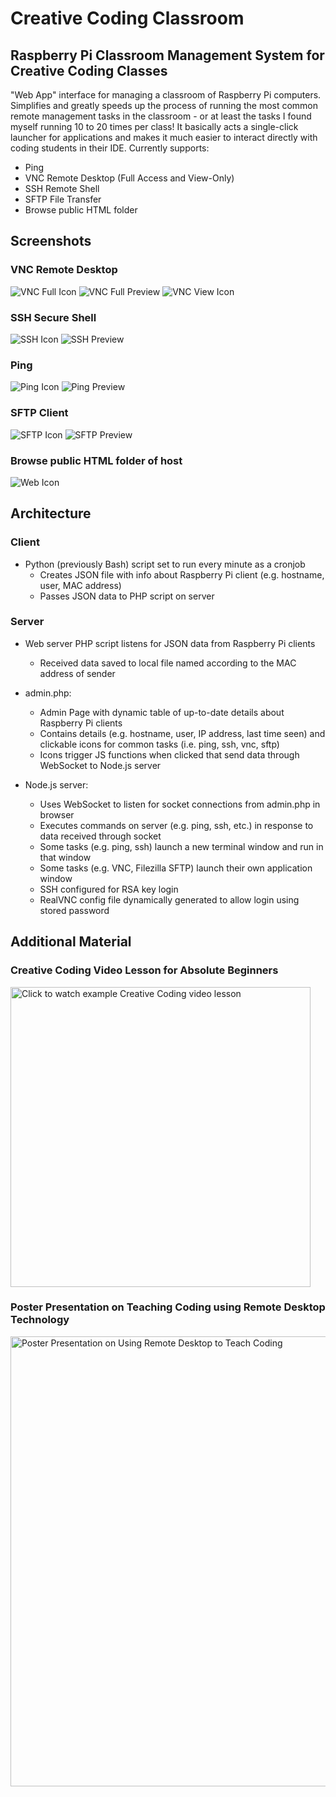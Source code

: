 # Creative Coding Classroom

## Raspberry Pi Classroom Management System for Creative Coding Classes

"Web App" interface for managing a classroom of Raspberry Pi computers. Simplifies and greatly speeds up the process of running the most common remote management tasks in the classroom - or at least the tasks I found myself running 10 to 20 times per class! It basically acts a single-click launcher for applications and makes it much easier to interact directly with coding students in their IDE. Currently supports:
* Ping
* VNC Remote Desktop (Full Access and View-Only)
* SSH Remote Shell
* SFTP File Transfer 
* Browse public HTML folder

## Screenshots
### VNC Remote Desktop
![VNC Full Icon](./img/02-vnc-full-icon.png)
![VNC Full Preview](./img/02-vnc-preview.png)
![VNC View Icon](./img/01-vnc-view-icon.png)


### SSH Secure Shell
![SSH Icon](./img/03-ssh-icon.png)
![SSH Preview](./img/03-ssh-preview.png)


### Ping
![Ping Icon](./img/04-ping-icon.png)
![Ping Preview](./img/04-ping-preview.png)

### SFTP Client
![SFTP Icon](./img/05-sftp-icon.png)
![SFTP Preview](./img/05-sftp-preview.png)


### Browse public HTML folder of host
![Web Icon](./img/06-web-icon.png)


## Architecture
### Client
* Python (previously Bash) script set to run every minute as a cronjob
	* Creates JSON file with info about Raspberry Pi client (e.g. hostname, user, MAC address)
	* Passes JSON data to PHP script on server


### Server
* Web server PHP script listens for JSON data from Raspberry Pi clients
	* Received data saved to local file named according to the MAC address of sender

* admin.php:
	* Admin Page with dynamic table of up-to-date details about Raspberry Pi clients
	* Contains details (e.g. hostname, user, IP address, last time seen) and clickable icons for common tasks (i.e. ping, ssh, vnc, sftp)
	* Icons trigger JS functions when clicked that send data through WebSocket to Node.js server

* Node.js server:
	* Uses WebSocket to listen for socket connections from admin.php in browser
	* Executes commands on server (e.g. ping, ssh, etc.) in response to data received through socket
	* Some tasks (e.g. ping, ssh) launch a new terminal window and run in that window
	* Some tasks (e.g. VNC, Filezilla SFTP) launch their own application window
	* SSH configured for RSA key login
	* RealVNC config file dynamically generated to allow login using stored password


## Additional Material
### Creative Coding Video Lesson for Absolute Beginners
<a href="http://www.youtube.com/watch?v=fO8TsDkmXYQ" target="_blank">
	<img src="./img/coding-video-lesson-preview.png" title="Click to watch example Creative Coding video lesson" width="480">
</a>


### Poster Presentation on Teaching Coding using Remote Desktop Technology
<a href="https://raw.githubusercontent.com/coding418/creative-coding-classroom/main/img/ltech-poster.png" target="_blank">
	<img src="./img/ltech-poster.png" title="Poster Presentation on Using Remote Desktop to Teach Coding" width="720">
</a>

